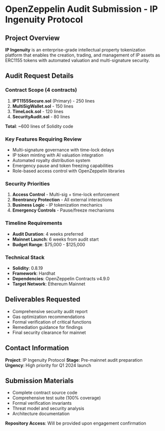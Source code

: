 # OpenZeppelin Audit Submission - IP Ingenuity Protocol

## Project Overview
**IP Ingenuity** is an enterprise-grade intellectual property tokenization platform that enables the creation, trading, and management of IP assets as ERC1155 tokens with automated valuation and multi-signature security.

## Audit Request Details

### Contract Scope (4 contracts)
1. **IPT1155Secure.sol** (Primary) - 250 lines
2. **MultiSigWallet.sol** - 150 lines  
3. **TimeLock.sol** - 120 lines
4. **SecurityAudit.sol** - 80 lines

**Total**: ~600 lines of Solidity code

### Key Features Requiring Review
- Multi-signature governance with time-lock delays
- IP token minting with AI valuation integration
- Automated royalty distribution system
- Emergency pause and token freezing capabilities
- Role-based access control with OpenZeppelin libraries

### Security Priorities
1. **Access Control** - Multi-sig + time-lock enforcement
2. **Reentrancy Protection** - All external interactions
3. **Business Logic** - IP tokenization mechanics
4. **Emergency Controls** - Pause/freeze mechanisms

### Timeline Requirements
- **Audit Duration**: 4 weeks preferred
- **Mainnet Launch**: 6 weeks from audit start
- **Budget Range**: $75,000 - $125,000

### Technical Stack
- **Solidity**: 0.8.19
- **Framework**: Hardhat
- **Dependencies**: OpenZeppelin Contracts v4.9.0
- **Target Network**: Ethereum Mainnet

## Deliverables Requested
- Comprehensive security audit report
- Gas optimization recommendations  
- Formal verification of critical functions
- Remediation guidance for findings
- Final security clearance for mainnet

## Contact Information
**Project**: IP Ingenuity Protocol
**Stage**: Pre-mainnet audit preparation
**Urgency**: High priority for Q1 2024 launch

## Submission Materials
- Complete contract source code
- Comprehensive test suite (100% coverage)
- Formal verification invariants
- Threat model and security analysis
- Architecture documentation

**Repository Access**: Will be provided upon engagement confirmation